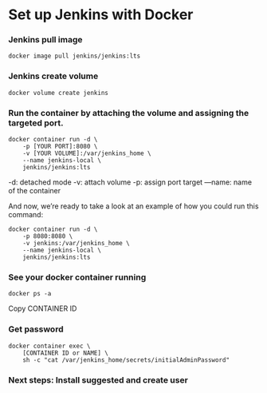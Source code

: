 # Set up Jenkins with Docker

### Jenkins pull image
```
docker image pull jenkins/jenkins:lts
```

### Jenkins create volume
```
docker volume create jenkins
```

### Run the container by attaching the volume and assigning the targeted port. 
```
docker container run -d \
    -p [YOUR PORT]:8080 \
    -v [YOUR VOLUME]:/var/jenkins_home \
    --name jenkins-local \
    jenkins/jenkins:lts
```

-d: detached mode
-v: attach volume
-p: assign port target
—name: name of the container


And now, we’re ready to take a look at an example of how you could run this command:
```
docker container run -d \
    -p 8080:8080 \
    -v jenkins:/var/jenkins_home \
    --name jenkins-local \
    jenkins/jenkins:lts
```

### See your docker container running
```
docker ps -a
```
Copy CONTAINER ID

### Get password
```
docker container exec \
    [CONTAINER ID or NAME] \
    sh -c "cat /var/jenkins_home/secrets/initialAdminPassword"
```

### Next steps: Install suggested and create user




